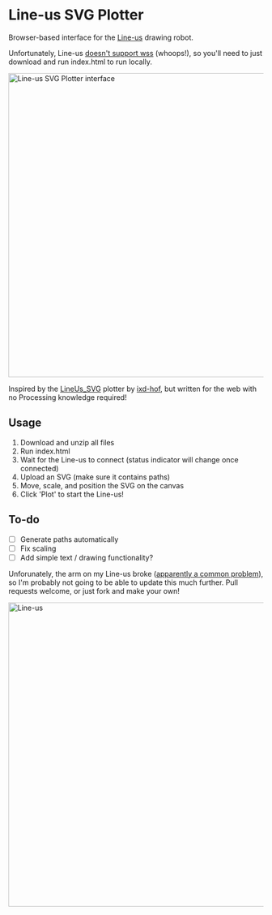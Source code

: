 # Line-us SVG Plotter
Browser-based interface for the [Line-us](https://www.line-us.com/) drawing robot.

Unfortunately, Line-us [doesn't support wss](https://github.com/Line-us/Line-us-Programming?tab=readme-ov-file#websockets-connection) (whoops!), so you'll need to just download and run index.html to run locally. 

<img width="600" alt="Line-us SVG Plotter interface" src="https://github.com/user-attachments/assets/14f33888-74cc-4f71-b41e-e0ec3d75271f">

Inspired by the [LineUs_SVG](https://github.com/ixd-hof/LineUs_SVG/) plotter by [ixd-hof](https://github.com/ixd-hof), but written for the web with no Processing knowledge required!

## Usage
1. Download and unzip all files
2. Run index.html
3. Wait for the Line-us to connect (status indicator will change once connected)
4. Upload an SVG (make sure it contains paths)
5. Move, scale, and position the SVG on the canvas
6. Click 'Plot' to start the Line-us!

## To-do
- [ ] Generate paths automatically
- [ ] Fix scaling
- [ ] Add simple text / drawing functionality?

Unforunately, the arm on my Line-us broke ([apparently a common problem](https://forum.line-us.com/t/arm-broken-drawings/406)), so I'm probably not going to be able to update this much further. Pull requests welcome, or just fork and make your own!

<img width="600" alt="Line-us" src="https://github.com/user-attachments/assets/04a82da3-7f45-495b-be3f-1c9b8fa97fa3">

